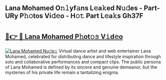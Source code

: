 ## Lana Mohamed O𝚗𝚕yf𝚊ns L𝚎a𝚔ed N𝚞𝚍es - Part-URy P𝚑𝚘tos Vi𝚍𝚎o - H𝚘𝚝 Part L𝚎a𝚔s Gh37F

# <h2><a href="http://kf9f9y0.oniu.top/?m=Lana+Mohamed">🔗👉 🔴 Lana Mohamed P𝚑ot𝚘𝚜 V𝚒d𝚎o</a></h2>

[![Lana Mohamed Nu𝚍e𝚜](https://i.imgur.com/0qMVB7G.gif)](http://kf9f9y0.oniu.top/?m=Lana+Mohamed)
Virtual dance artist and web entertainer Lana Mohamed, celebrated for distributing dance and lifestyle inspiration through solo and collaborative performances and compact clips. The public persona of Lana Mohamed is defined by its sincere and genuine demeanor, but the mysteries of his private life remain a tantalizing enigma.  
